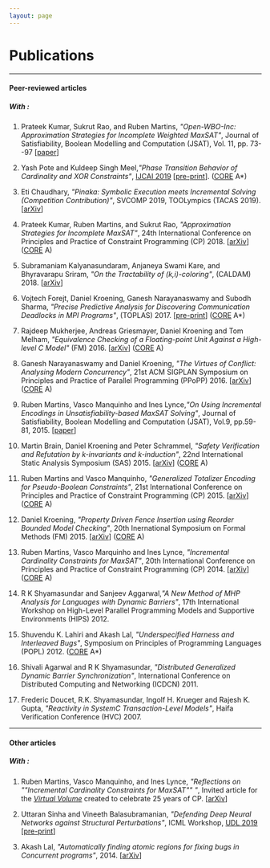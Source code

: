 ```yaml
---
layout: page
---
```



# Publications


---


#### Peer-reviewed articles

##### With :

1. Prateek Kumar, Sukrut Rao, and Ruben Martins, _"Open-WBO-Inc: Approximation Strategies for Incomplete Weighted MaxSAT"_, Journal of Satisfiability, Boolean Modelling and Computation (JSAT), Vol. 11, pp. 73--97 [[paper](http://jsatjournal.org/volumes/upcoming/jsat11_4.pdf)]

1. Yash Pote and Kuldeep Singh Meel,_"Phase Transition Behavior of Cardinality and XOR Constraints"_, [IJCAI 2019](https://ijcai19.org/)  [[pre-print](https://drive.google.com/file/d/0B8Q5wElP5-W-YlNEVlN2M094U1N5N3FpcXlRSlRsc282aWtr/view?usp=sharing)]. ([CORE](http://portal.core.edu.au/conf-ranks/) A*)

1. Eti Chaudhary, _"Pinaka: Symbolic Execution meets Incremental Solving (Competition Contribution)"_, SVCOMP 2019, TOOLympics (TACAS 2019). [[arXiv](https://arxiv.org/pdf/1903.02309.pdf)]

1. Prateek Kumar, Ruben Martins, and Sukrut Rao, _"Approximation Strategies for Incomplete MaxSAT"_, 24th International Conference on Principles and Practice of Constraint Programming (CP) 2018. [[arXiv](https://arxiv.org/pdf/1806.07164.pdf)] ([CORE](http://portal.core.edu.au/conf-ranks/) A)


1. Subramaniam Kalyanasundaram, Anjaneya Swami Kare, and Bhyravarapu Sriram, _"On the Tractability of (k,i)-coloring"_, (CALDAM) 2018. [[arXiv](https://arxiv.org/pdf/1802.03634.pdf)]

1. Vojtech Forejt, Daniel Kroening, Ganesh Narayanaswamy and Subodh Sharma, _"Precise Predictive Analysis for Discovering Communication Deadlocks in MPI Programs"_, (TOPLAS) 2017. [[pre-print](toplas2017-mpi.pdf)] ([CORE](http://portal.core.edu.au/conf-ranks/) A*)


1. Rajdeep Mukherjee, Andreas Griesmayer, Daniel Kroening and Tom Melham, _"Equivalence Checking of a Floating-point Unit Against a High-level C Model"_ (FM) 2016. [[arXiv](https://arxiv.org/pdf/1609.00169v1.pdf)] ([CORE](http://portal.core.edu.au/conf-ranks/) A)


1. Ganesh Narayanaswamy and Daniel Kroening, _"The Virtues of Conflict: Analysing Modern Concurrency"_, 21st ACM SIGPLAN Symposium on Principles and Practice of Parallel Programming (PPoPP) 2016. [[arXiv](http://arxiv.org/abs/1602.08321)] ([CORE](http://portal.core.edu.au/conf-ranks/) A)


1. Ruben Martins, Vasco Manquinho and Ines Lynce,_"On Using Incremental Encodings in Unsatisfiability-based MaxSAT Solving"_, Journal of Satisfiability, Boolean Modelling and Computation (JSAT), Vol.9, pp.59-81, 2015. [[paper](https://satassociation.org/jsat/index.php/jsat/article/view/126)]

1. Martin Brain, Daniel Kroening and Peter Schrammel, _"Safety Verification and Refutation by k-invariants and k-induction"_, 22nd International Static Analysis Symposium (SAS) 2015. [[arXiv](http://arxiv.org/abs/1506.05671)]  ([CORE](http://portal.core.edu.au/conf-ranks/) A)


1. Ruben Martins and Vasco Manquinho, _"Generalized Totalizer Encoding for Pseudo-Boolean Constraints"_, 21st International Conference on Principles and Practice of Constraint Programming (CP) 2015. [[arXiv](http://arxiv.org/abs/1507.05920)]  ([CORE](http://portal.core.edu.au/conf-ranks/) A)


1. Daniel Kroening, _"Property Driven Fence Insertion using Reorder Bounded Model Checking"_, 20th Inernational Symposium on Formal Methods (FM) 2015. [[arXiv](http://arxiv.org/abs/1407.7443)] ([CORE](http://portal.core.edu.au/conf-ranks/) A)


1. Ruben Martins, Vasco Marquinho and Ines Lynce, _"Incremental Cardinality Constraints for MaxSAT"_, 20th International Conference on Principles and Practice of Constraint Programming (CP) 2014. [[arXiv](http://arxiv.org/abs/1408.4628)]  ([CORE](http://portal.core.edu.au/conf-ranks/) A)


1. R K Shyamasundar and Sanjeev Aggarwal,_"A New Method of MHP Analysis for Languages with Dynamic Barriers"_, 17th International Workshop on High-Level Parallel Programming Models and Supportive Environments (HIPS) 2012. 

1. Shuvendu K. Lahiri and Akash Lal, _"Underspecified Harness and Interleaved Bugs"_, Symposium on Principles of Programming Languages (POPL) 2012. ([CORE](http://portal.core.edu.au/conf-ranks/) A*)


1. Shivali Agarwal and R K Shyamasundar, _"Distributed Generalized Dynamic Barrier Synchronization"_, International Conference on Distributed Computing and Networking (ICDCN) 2011.

1. Frederic Doucet, R.K. Shyamasundar, Ingolf H. Krueger and Rajesh K. Gupta, _"Reactivity in SystemC Transaction-Level Models"_, Haifa Verification Conference (HVC) 2007.


---


#### Other articles




##### With :
1. Ruben Martins, Vasco Manquinho, and Ines Lynce, _"Reflections on ""Incremental Cardinality Constraints for MaxSAT"" "_, Invited article for the _[Virtual Volume](https://freuder.wordpress.com/cp-anniversary-project/)_ created to celebrate 25 years 
of CP. [[arXiv](https://arxiv.org/abs/1910.04643)]

1. Uttaran Sinha and Vineeth Balasubramanian, _"Defending Deep Neural Networks against Structural Perturbations"_, ICML Workshop, [UDL 2019](https://sites.google.com/view/udlworkshop2019/accepted-papers) [[pre-print](UDL2019-paper-41.pdf)]

1. Akash Lal, _"Automatically finding atomic regions for fixing bugs in Concurrent programs"_, 2014. [[arXiv](http://arxiv.org/abs/1403.1749)]


